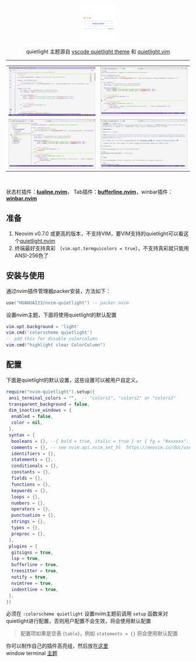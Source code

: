 <section align="center">
  <img src="./stuff/giphy.gif" width="100"/>
  <br>
  <p>quietlight 主题源自 <a href="https://github.com/microsoft/vscode/blob/main/extensions/theme-quietlight/themes/quietlight-color-theme.json">vscode quietlight theme</a> 和 <a href="https://github.com/aonemd/quietlight.vim">quietlight.vim</a>
  </p>
  <hr>
</section>

<table align="center">
  <tr>
    <td>
      <img width="767" alt="Lua" src="./stuff/1.png">
    </td>
    <td>
      <img width="767" alt="Python" src="./stuff/2.png">
    </td>
  </tr>
  <tr>
    <td>
      <img width="767" alt="nvim-tree" src="./stuff/3.png">
    </td>
    <td>
      <img width="767" alt="telescope.nvim" src="./stuff/4.png">
    </td>
  </tr>
</table>
<br>

状态栏插件：[**lualine.nvim**](https://github.com/nvim-lualine/lualine.nvim)， Tab插件：[**bufferline.nvim**](https://github.com/akinsho/bufferline.nvim)，winbar插件：[**winbar.nvim**](https://github.com/fgheng/winbar.nvim)

## 准备

1. Neovim v0.7.0 或更高的版本，不支持VIM，要VIM支持的quietlight可以看这个[quietlight.nvim](https://github.com/aonemd/quietlight.vim)
2. 终端最好支持真彩 （`vim.opt.termguicolors = true`），不支持真彩就只能用 ANSI-256色了

## 安装与使用

通过nvim插件管理器packer安装，方法如下：

```lua
use("HUAHUAI23/nvim-quietlight") -- packer.nvim
```

设置nvim主题，下面将使用quietlight的默认配置

```lua
vim.opt.background = 'light'
vim.cmd('colorscheme quietlight')
-- add this for disable colorcolumn
vim.cmd("highlight clear ColorColumn")
```

## 配置

下面是quietlight的默认设置，这些设置可以被用户自定义。

```lua
require("nvim-quietlight").setup({
 ansi_terminal_colors = "",  -- "colors1", "colors2" or "colors3"
 transparent_background = false,
 dim_inactive_windows = {
  enabled = false,
  color = nil,
 },
 syntax = {
  booleans = {}, --{ bold = true, italic = true } or { fg = "#xxxxxx", bg="#xxxxxx" }
  comments = {}, -- see nvim.api.nvim_set_hl  https://neovim.io/doc/user/api.html
  identifiers = {},
  statements = {},
  conditionals = {},
  constants = {},
  fields = {},
  functions = {},
  keywords = {},
  loops = {},
  numbers = {},
  operators = {},
  punctuation = {},
  strings = {},
  types = {},
  preproc = {},
 },
 plugins = {
  gitsigns = true,
  lsp = true,
  bufferline = true,
  treesitter = true,
  notify = true,
  nvimtree = true,
  indentline = true,
 },
})
```

必须在 `:colorscheme quietlight` 设置nvim主题前调用 `setup` 函数来对quietlight进行配置，否则用户配置不会生效，将会使用默认配置

> 配置项如果是空表 (`table`)，例如 `statements = {}` 将会使用默认配置

你可以制作自己的插件高亮组，然后放在[这里](https://github.com/HUAHUAI23/nvim-quietlight/tree/main/lua/nvim-quietlight/hl_group/plugins)  
window terminal [主题](./extras/terminal/theme.json)
